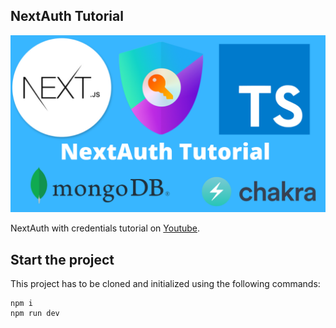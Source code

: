 ## NextAuth Tutorial

<img src="public/NextAuth_tutorial.png" alt="Alt text" title="Optional title">

NextAuth with credentials tutorial on [Youtube](https://www.youtube.com/watch?v=K9ZzYGINC00&list=PLAnect3-bJNb8t8m6-Tg99OY4xk-a7uWs).

## Start the project

This project has to be cloned and initialized using the following commands:

```
npm i
npm run dev
```
